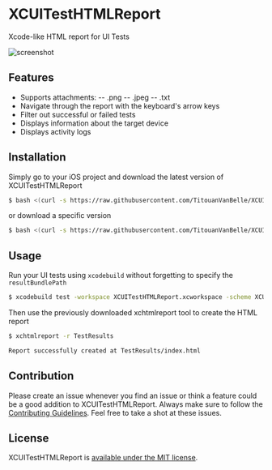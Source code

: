 # XCUITestHTMLReport

Xcode-like HTML report for UI Tests

![screenshot](http://i.imgur.com/oD9jsk2.jpg)

## Features

- Supports attachments:
-- .png
-- .jpeg
-- .txt
- Navigate through the report with the keyboard's arrow keys
- Filter out successful or failed tests
- Displays information about the target device
- Displays activity logs

## Installation

Simply go to your iOS project and download the latest version of XCUITestHTMLReport

``` bash
$ bash <(curl -s https://raw.githubusercontent.com/TitouanVanBelle/XCUITestHTMLReport/master/install.sh)
```

or download a specific version

``` bash
$ bash <(curl -s https://raw.githubusercontent.com/TitouanVanBelle/XCUITestHTMLReport/1.0.0/install.sh)
```

## Usage

Run your UI tests using `xcodebuild` without forgetting to specify the `resultBundlePath`

``` bash
$ xcodebuild test -workspace XCUITestHTMLReport.xcworkspace -scheme XCUITestHTMLReportSampleApp -destination 'platform=iOS Simulator,name=iPhone 7,OS=11.0' -resultBundlePath TestResults
```

Then use the previously downloaded xchtmlreport tool to create the HTML report

``` bash
$ xchtmlreport -r TestResults

Report successfully created at TestResults/index.html
```

## Contribution

Please create an issue whenever you find an issue or think a feature could be a good addition to XCUITestHTMLReport. Always make sure to follow the [Contributing Guidelines](https://github.com/TitouanVanBelle/XCUITestHTMLReport/blob/master/CONTRIBUTING.md). Feel free to take a shot at these issues.

## License

XCUITestHTMLReport is [available under the MIT license](https://github.com/TitouanVanBelle/XCUITestHTMLReport/blob/master/LICENSE).
